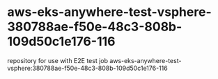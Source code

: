 # aws-eks-anywhere-test-vsphere-380788ae-f50e-48c3-808b-109d50c1e176-116
repository for use with E2E test job aws-eks-anywhere-test-vsphere:380788ae-f50e-48c3-808b-109d50c1e176-116
